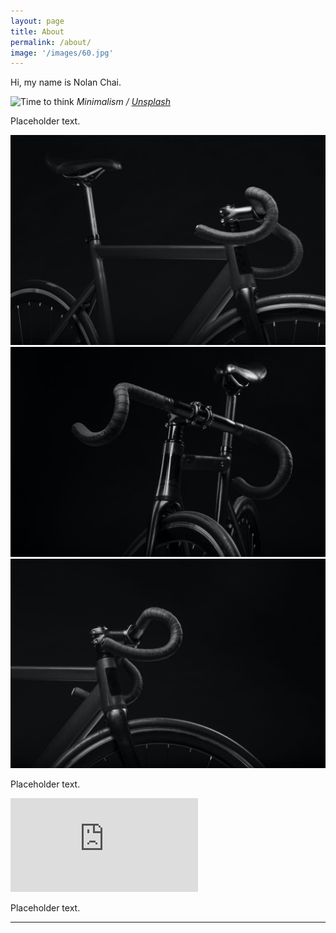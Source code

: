```yaml
---
layout: page
title: About
permalink: /about/
image: '/images/60.jpg'
---
```


Hi, my name is Nolan Chai.

![Time to think]({{site.baseurl}}/images/501.jpg)
*Minimalism / [Unsplash](https://unsplash.com/)*

Placeholder text.

<div class="gallery-box">
  <div class="gallery">
    <img src="/images/900.jpg">
    <img src="/images/901.jpg">
    <img src="/images/902.jpg">
  </div>
</div>

Placeholder text.

<p><iframe src="https://www.youtube.com/embed/QyQ85DEVpbc" frameborder="0" allowfullscreen></iframe></p>

Placeholder text.

<hr>